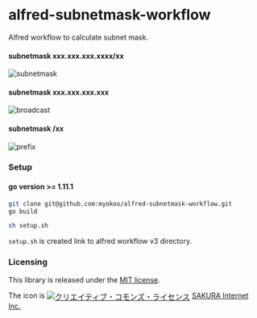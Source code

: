 # alfred-subnetmask-workflow

Alfred workflow to calculate subnet mask.

#### subnetmask xxx.xxx.xxx.xxxx/xx
![subnetmask](https://user-images.githubusercontent.com/1995330/49699174-64c3d780-fc11-11e8-9c1f-0e447d5063cf.gif)


#### subnetmask xxx.xxx.xxx.xxx
![broadcast](https://user-images.githubusercontent.com/1995330/49699178-69888b80-fc11-11e8-9cf5-56b16b9263c9.gif)

#### subnetmask /xx
![prefix](https://user-images.githubusercontent.com/1995330/49699181-70af9980-fc11-11e8-931d-1f8d5a545e9c.gif)



### Setup

#### go version >= 1.11.1

```bash
git clone git@github.com:myokoo/alfred-subnetmask-workflow.git
go build

sh setup.sh
```

`setup.sh` is created link to alfred workflow v3 directory.

### Licensing
This library is released under the [MIT license][license].

The icon is <a href="http://creativecommons.org/licenses/by/4.0/" rel="license"><img style="border-width: 0; font-size: 15px; vertical-align: middle;" src="https://i.creativecommons.org/l/by/4.0/80x15.png" alt="クリエイティブ・コモンズ・ライセンス" /></a> [SAKURA Internet Inc.](https://knowledge.sakura.ad.jp/4724/)

[license]: ./LICENSE
